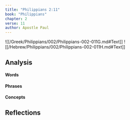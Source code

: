 ```yaml
---
title: "Philippians 2:11"
book: "Philippians"
chapter: 2
verse: 11
author: Apostle Paul
---
```

![[/Greek/Philippians/002/Philippians-002-011G.md#Text]]
![[/Hebrew/Philippians/002/Philippians-002-011H.md#Text]]

## Analysis

#### Words

#### Phrases

#### Concepts

## Reflections
